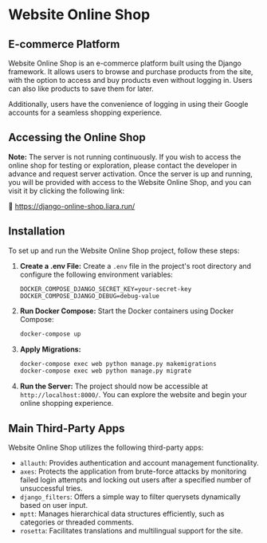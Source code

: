 
# Website Online Shop

## E-commerce Platform

Website Online Shop is an e-commerce platform built using the Django framework. It allows users to browse and purchase products from the site, with the option to access and buy products even without logging in. Users can also like products to save them for later.

Additionally, users have the convenience of logging in using their Google accounts for a seamless shopping experience.


## Accessing the Online Shop

**Note:** The server is not running continuously. If you wish to access the online shop for testing or exploration, please contact the developer in advance and request server activation. Once the server is up and running, you will be provided with access to the Website Online Shop, and you can visit it by clicking the following link: 

🔗 https://django-online-shop.liara.run/


## Installation

To set up and run the Website Online Shop project, follow these steps:

1. **Create a .env File:**
   Create a `.env` file in the project's root directory and configure the following environment variables:

   ```plaintext
   DOCKER_COMPOSE_DJANGO_SECRET_KEY=your-secret-key
   DOCKER_COMPOSE_DJANGO_DEBUG=debug-value
   ```

2. **Run Docker Compose:**
   Start the Docker containers using Docker Compose:

   ```bash
   docker-compose up
   ```

3. **Apply Migrations:**

   ```bash
   docker-compose exec web python manage.py makemigrations
   docker-compose exec web python manage.py migrate
   ```

4. **Run the Server:**
   The project should now be accessible at `http://localhost:8000/`. You can explore the website and begin your online shopping experience.

## Main Third-Party Apps

Website Online Shop utilizes the following third-party apps:

- `allauth`: Provides authentication and account management functionality.
- `axes`: Protects the application from brute-force attacks by monitoring failed login attempts and locking out users after a specified number of unsuccessful tries.
- `django_filters`: Offers a simple way to filter querysets dynamically based on user input.
- `mptt`: Manages hierarchical data structures efficiently, such as categories or threaded comments.
- `rosetta`: Facilitates translations and multilingual support for the site.

